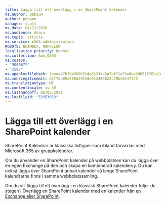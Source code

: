 ```yaml
---
title: Lägga till ett överlägg i en SharePoint kalender
ms.author: pebaum
author: pebaum
manager: scotv
ms.date: 04/21/2020
ms.audience: Admin
ms.topic: article
ms.service: o365-administration
ROBOTS: NOINDEX, NOFOLLOW
localization_priority: Normal
ms.collection: Adm_O365
ms.custom:
- "9000677"
- "2587"
ms.openlocfilehash: 1ceed47bf94350b52da3633da5afbff1a70a8ca6d651576bc1d89acdbaf7af65
ms.sourcegitcommit: b5f7da89a650d2915dc652449623c78be6247175
ms.translationtype: MT
ms.contentlocale: sv-SE
ms.lasthandoff: 08/05/2021
ms.locfileid: "53953053"
---
```

# <a name="adding-an-overlay-to-a-sharepoint-calendar"></a>Lägga till ett överlägg i en SharePoint kalender

SharePoint Kalendrar är klassiska listtyper som ibland förväxlas med Microsoft 365 av gruppkalendrar.
 
Om du använder en SharePoint kalender på webbplatsen kan du lägga över en egen Exchange på den och skapa en kombinerad kalendervy. Du kan också lägga över SharePoint annan kalender så länge SharePoint kalendrarna finns i samma webbplatssamling.
 
Om du vill lägga till ett överlägg i en klassisk SharePoint kalender följer du stegen i Överlägg en SharePoint kalender med en kalender från [en Exchange eller SharePoint](https://support.office.com/article/Overlay-a-SharePoint-calendar-with-a-calendar-from-Exchange-or-SharePoint-4CAEBE59-3994-4A94-9322-B31ABB8A5E9A).
